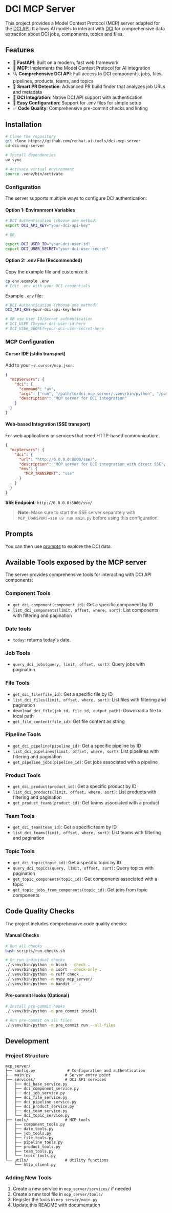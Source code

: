 # DCI MCP Server

This project provides a Model Context Protocol (MCP) server adapted for the [DCI API](https://doc.distributed-ci.io/dci-control-server/docs/API/).
It allows AI models to interact with [DCI](https://doc.distributed-ci.io/) for comprehensive data extraction about DCI jobs, components, topics and files.

## Features

- 🚀 **FastAPI**: Built on a modern, fast web framework
- 🤖 **MCP**: Implements the Model Context Protocol for AI integration
- 🔍 **Comprehensive DCI API**: Full access to DCI components, jobs, files, pipelines, products, teams, and topics
- 🔧 **Smart PR Detection**: Advanced PR build finder that analyzes job URLs and metadata
- 🔐 **DCI Integration**: Native DCI API support with authentication
- 📝 **Easy Configuration**: Support for .env files for simple setup
- ✅ **Code Quality**: Comprehensive pre-commit checks and linting

## Installation

```bash
# Clone the repository
git clone https://github.com/redhat-ai-tools/dci-mcp-server
cd dci-mcp-server

# Install dependencies
uv sync

# Activate virtual environment
source .venv/bin/activate
```

### Configuration

The server supports multiple ways to configure DCI authentication:

#### Option 1: Environment Variables

```bash
# DCI Authentication (choose one method)
export DCI_API_KEY="your-dci-api-key"

# OR

export DCI_USER_ID="your-dci-user-id"
export DCI_USER_SECRET="your-dci-user-secret"
```

#### Option 2: .env File (Recommended)
Copy the example file and customize it:

```bash
cp env.example .env
# Edit .env with your DCI credentials
```

Example `.env` file:

```bash
# DCI Authentication (choose one method)
DCI_API_KEY=your-dci-api-key-here

# OR use User ID/Secret authentication
# DCI_USER_ID=your-dci-user-id-here
# DCI_USER_SECRET=your-dci-user-secret-here
```

### MCP Configuration

#### Cursor IDE (stdio transport)

Add to your `~/.cursor/mcp.json`:

```json
{
  "mcpServers": {
    "dci": {
      "command": "uv",
      "args": ["run", "/path/to/dci-mcp-server/.venv/bin/python", "/path/to/dci-mcp-server/main.py"],
      "description": "MCP server for DCI integration"
    }
  }
}
```

#### Web-based Integration (SSE transport)

For web applications or services that need HTTP-based communication:

```json
{
  "mcpServers": {
    "dci": {
      "url": "http://0.0.0.0:8000/sse/",
      "description": "MCP server for DCI integration with direct SSE",
      "env": {
        "MCP_TRANSPORT": "sse"
      }
    }
  }
}
```

**SSE Endpoint**: `http://0.0.0.0:8000/sse/`

> **Note**: Make sure to start the SSE server separately with `MCP_TRANSPORT=sse uv run main.py` before using this configuration.

## Prompts

You can then use [prompts](PROMPTS.md) to explore the DCI data.

## Available Tools exposed by the MCP server

The server provides comprehensive tools for interacting with DCI API components:

### Component Tools

- `get_dci_component(component_id)`: Get a specific component by ID
- `list_dci_components(limit, offset, where, sort)`: List components with filtering and pagination

### Date tools

- `today`: returns today's date.

### Job Tools

- `query_dci_jobs(query, limit, offset, sort)`: Query jobs with pagination.

### File Tools

- `get_dci_file(file_id)`: Get a specific file by ID
- `list_dci_files(limit, offset, where, sort)`: List files with filtering and pagination
- `download_dci_file(job_id, file_id, output_path)`: Download a file to local path
- `get_file_content(file_id)`: Get file content as string

### Pipeline Tools

- `get_dci_pipeline(pipeline_id)`: Get a specific pipeline by ID
- `list_dci_pipelines(limit, offset, where, sort)`: List pipelines with filtering and pagination
- `get_pipeline_jobs(pipeline_id)`: Get jobs associated with a pipeline

### Product Tools

- `get_dci_product(product_id)`: Get a specific product by ID
- `list_dci_products(limit, offset, where, sort)`: List products with filtering and pagination
- `get_product_teams(product_id)`: Get teams associated with a product

### Team Tools

- `get_dci_team(team_id)`: Get a specific team by ID
- `list_dci_teams(limit, offset, where, sort)`: List teams with filtering and pagination

### Topic Tools

- `get_dci_topic(topic_id)`: Get a specific topic by ID
- `query_dci_topics(query, limit, offset, sort)`: Query topics with pagination
- `get_topic_components(topic_id)`: Get components associated with a topic
- `get_topic_jobs_from_components(topic_id)`: Get jobs from topic components


## Code Quality Checks

The project includes comprehensive code quality checks:

#### Manual Checks
```bash
# Run all checks
bash scripts/run-checks.sh

# Or run individual checks
./.venv/bin/python -m black --check .
./.venv/bin/python -m isort --check-only .
./.venv/bin/python -m ruff check .
./.venv/bin/python -m mypy mcp_server/
./.venv/bin/python -m bandit -r .
```

#### Pre-commit Hooks (Optional)
```bash
# Install pre-commit hooks
./.venv/bin/python -m pre_commit install

# Run pre-commit on all files
./.venv/bin/python -m pre_commit run --all-files
```

## Development

### Project Structure

```
mcp_server/
├── config.py              # Configuration and authentication
├── main.py               # Server entry point
├── services/             # DCI API services
│   ├── dci_base_service.py
│   ├── dci_component_service.py
│   ├── dci_job_service.py
│   ├── dci_file_service.py
│   ├── dci_pipeline_service.py
│   ├── dci_product_service.py
│   ├── dci_team_service.py
│   └── dci_topic_service.py
├── tools/                # MCP tools
│   ├── component_tools.py
│   ├── date_tools.py
│   ├── job_tools.py
│   ├── file_tools.py
│   ├── pipeline_tools.py
│   ├── product_tools.py
│   ├── team_tools.py
│   └── topic_tools.py
└── utils/                # Utility functions
    └── http_client.py
```

### Adding New Tools

1. Create a new service in `mcp_server/services/` if needed
2. Create a new tool file in `mcp_server/tools/`
3. Register the tools in `mcp_server/main.py`
4. Update this README with documentation
